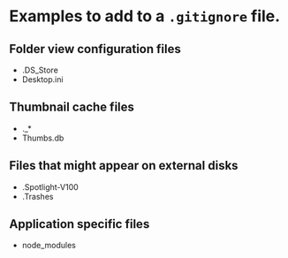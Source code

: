 # Examples to add to a `.gitignore` file.

## Folder view configuration files
- .DS_Store
- Desktop.ini

## Thumbnail cache files
- ._*
- Thumbs.db

## Files that might appear on external disks
- .Spotlight-V100
- .Trashes

## Application specific files
- node_modules
